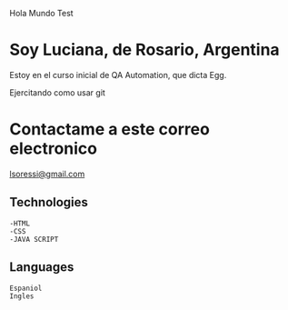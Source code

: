 Hola Mundo Test

# Soy Luciana, de Rosario, Argentina

Estoy en el curso inicial de QA Automation, que dicta Egg.

Ejercitando como usar git

# Contactame a este correo electronico

lsoressi@gmail.com

## Technologies

    -HTML
    -CSS
    -JAVA SCRIPT

## Languages
    Espaniol
    Ingles
